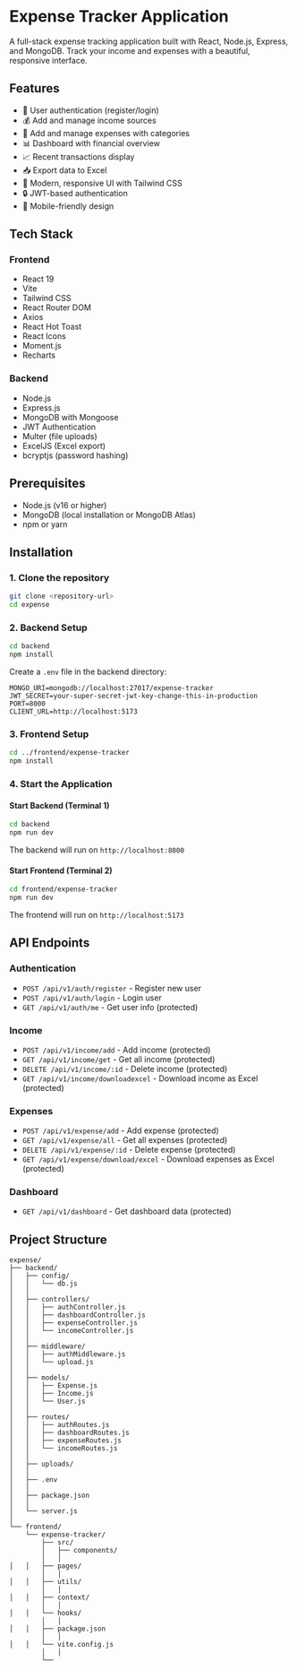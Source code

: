 # Expense Tracker Application

A full-stack expense tracking application built with React, Node.js, Express, and MongoDB. Track your income and expenses with a beautiful, responsive interface.

## Features

- 🔐 User authentication (register/login)
- 💰 Add and manage income sources
- 💸 Add and manage expenses with categories
- 📊 Dashboard with financial overview
- 📈 Recent transactions display
- 📥 Export data to Excel
- 🎨 Modern, responsive UI with Tailwind CSS
- 🔒 JWT-based authentication
- 📱 Mobile-friendly design

## Tech Stack

### Frontend
- React 19
- Vite
- Tailwind CSS
- React Router DOM
- Axios
- React Hot Toast
- React Icons
- Moment.js
- Recharts

### Backend
- Node.js
- Express.js
- MongoDB with Mongoose
- JWT Authentication
- Multer (file uploads)
- ExcelJS (Excel export)
- bcryptjs (password hashing)

## Prerequisites

- Node.js (v16 or higher)
- MongoDB (local installation or MongoDB Atlas)
- npm or yarn

## Installation

### 1. Clone the repository
```bash
git clone <repository-url>
cd expense
```

### 2. Backend Setup
```bash
cd backend
npm install
```

Create a `.env` file in the backend directory:
```env
MONGO_URI=mongodb://localhost:27017/expense-tracker
JWT_SECRET=your-super-secret-jwt-key-change-this-in-production
PORT=8000
CLIENT_URL=http://localhost:5173
```

### 3. Frontend Setup
```bash
cd ../frontend/expense-tracker
npm install
```

### 4. Start the Application

#### Start Backend (Terminal 1)
```bash
cd backend
npm run dev
```
The backend will run on `http://localhost:8000`

#### Start Frontend (Terminal 2)
```bash
cd frontend/expense-tracker
npm run dev
```
The frontend will run on `http://localhost:5173`

## API Endpoints

### Authentication
- `POST /api/v1/auth/register` - Register new user
- `POST /api/v1/auth/login` - Login user
- `GET /api/v1/auth/me` - Get user info (protected)

### Income
- `POST /api/v1/income/add` - Add income (protected)
- `GET /api/v1/income/get` - Get all income (protected)
- `DELETE /api/v1/income/:id` - Delete income (protected)
- `GET /api/v1/income/downloadexcel` - Download income as Excel (protected)

### Expenses
- `POST /api/v1/expense/add` - Add expense (protected)
- `GET /api/v1/expense/all` - Get all expenses (protected)
- `DELETE /api/v1/expense/:id` - Delete expense (protected)
- `GET /api/v1/expense/download/excel` - Download expenses as Excel (protected)

### Dashboard
- `GET /api/v1/dashboard` - Get dashboard data (protected)

## Project Structure

```
expense/
├── backend/
│   ├── config/
│   │   └── db.js
│   │   
│   ├── controllers/
│   │   ├── authController.js
│   │   ├── dashboardController.js
│   │   ├── expenseController.js
│   │   └── incomeController.js
│   │   
│   ├── middleware/
│   │   ├── authMiddleware.js
│   │   └── upload.js
│   │   
│   ├── models/
│   │   ├── Expense.js
│   │   ├── Income.js
│   │   └── User.js
│   │   
│   ├── routes/
│   │   ├── authRoutes.js
│   │   ├── dashboardRoutes.js
│   │   ├── expenseRoutes.js
│   │   └── incomeRoutes.js
│   │   
│   ├── uploads/
│   │   
│   ├── .env
│   │   
│   ├── package.json
│   │   
│   └── server.js
│   
└── frontend/
    └── expense-tracker/
        ├── src/
        │   ├── components/
        │   │   
│   │   ├── pages/
        │   │   
│   │   ├── utils/
        │   │   
│   │   ├── context/
        │   │   
│   │   └── hooks/
        │   │   
│   │   ├── package.json
        │   │   
│   │   └── vite.config.js
        │   │   
        └── 
